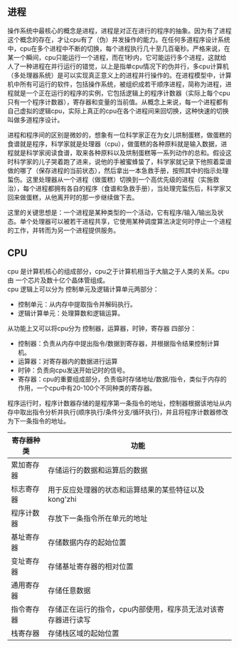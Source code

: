 ## 进程

操作系统中最核心的概念是进程，进程是对正在进行的程序的抽象。因为有了进程这个概念的存在，才让cpu有了（伪）并发操作的能力。在任何多道程序设计系统中，cpu在多个进程中不断的切换，每个进程执行几十至几百毫秒。严格来说，在某一个瞬间，cpu只能运行一个进程，而在1秒内，它可能运行多个进程，这就给人了一种进程在并行运行的错觉，以上是指单cpu情况下的伪并行，多cpu计算机（多处理器系统）是可以实现真正意义上的进程并行操作的。在进程模型中，计算机中所有可运行的软件，包括操作系统，被组织成若干顺序进程，简称为进程，进程就是一个正在运行的程序的实例，它包括逻辑上的程序计数器（实际上每个cpu只有一个程序计数器），寄存器和变量的当前值。从概念上来说，每一个进程都有自己虚拟的逻辑cpu，实际上真正的cpu在各个进程间来回切换，这种快速的切换叫做多道程序设计。  

进程和程序间的区别是微妙的，想象有一位科学家正在为女儿烘制蛋糕，做蛋糕的食谱就是程序，科学家就是处理器（cpu），做蛋糕的各种原料就是输入数据，进程就是科学家阅读食谱，取来各种原料以及烘制蛋糕等一系列动作的总和。假设这时科学家的儿子哭着跑了进来，说他的手被蜜蜂蛰了，科学家就记录下他照着菜谱做的哪了（保存进程的当前状态），然后拿出一本急救手册，按照其中的指示处理蜇伤。这里处理器从一个进程（做蛋糕）切换到一个高优先级的进程（实施救治），每个进程都拥有各自的程序（食谱和急救手册），当处理完蜇伤后，科学家又回来做蛋糕，从他离开时的那一步继续做下去。  

这里的关键思想是：一个进程是某种类型的一个活动，它有程序/输入/输出及状态。单个处理器可以被若干进程共享，它使用某种调度算法决定何时停止一个进程的工作，并转而为另一个进程提供服务。

## CPU
cpu 是计算机核心的组成部分，cpu之于计算机相当于大脑之于人类的关系。cpu由 一个芯片及数十亿个晶体管组成。  
cpu 逻辑上可以分为 控制单元及逻辑计算单元两部分：
- 控制单元：从内存中提取指令并解码执行。
- 逻辑计算单元：处理算数和逻辑运算。

从功能上又可以将cpu分为 控制器，运算器，时钟，寄存器 四部分：
- 控制器：负责从内存中提出指令/数据到寄存器，并根据指令结果控制计算机。
- 运算器：对寄存器内的数据进行运算
- 时钟：负责向cpu发送开始记时的信号。
- 寄存器：cpu的重要组成部分，负责临时存储地址/数据/指令，类似于内存的作用，一个cpu中有20-100个不同种类的寄存器。

程序运行时，程序计数器存储的是程序第一条指令的地址，控制器根据该地址从内存中取出指令分析并执行(顺序执行/条件分支/循环执行)，并且将程序计数器修改为下一条指令的地址。

|寄存器种类|功能|
|---|---|
|累加寄存器|存储运行的数据和运算后的数据|
|标志寄存器|用于反应处理器的状态和运算结果的某些特征以及kong'zhi|
|程序计数器|存放下一条指令所在单元的地址|
|基址寄存器|存储数据内存的起始位置|
|变址寄存器|存储基址寄存器的相对位置|
|通用寄存器|存储任意数据|
|指令寄存器|存储正在运行的指令，cpu内部使用，程序员无法对该寄存器进行读写|
|栈寄存器|存储栈区域的起始位置|